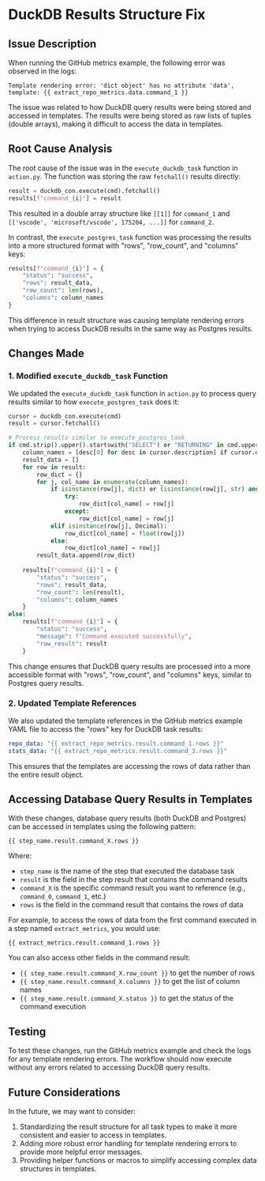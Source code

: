 # DuckDB Results Structure Fix

## Issue Description

When running the GitHub metrics example, the following error was observed in the logs:

```
Template rendering error: 'dict object' has no attribute 'data', template: {{ extract_repo_metrics.data.command_1 }}
```

The issue was related to how DuckDB query results were being stored and accessed in templates. The results were being stored as raw lists of tuples (double arrays), making it difficult to access the data in templates.

## Root Cause Analysis

The root cause of the issue was in the `execute_duckdb_task` function in `action.py`. The function was storing the raw `fetchall()` results directly:

```python
result = duckdb_con.execute(cmd).fetchall()
results[f"command_{i}"] = result
```

This resulted in a double array structure like `[[1]]` for `command_1` and `[['vscode', 'microsoft/vscode', 175204, ...]]` for `command_2`.

In contrast, the `execute_postgres_task` function was processing the results into a more structured format with "rows", "row_count", and "columns" keys:

```python
results[f"command_{i}"] = {
    "status": "success",
    "rows": result_data,
    "row_count": len(rows),
    "columns": column_names
}
```

This difference in result structure was causing template rendering errors when trying to access DuckDB results in the same way as Postgres results.

## Changes Made

### 1. Modified `execute_duckdb_task` Function

We updated the `execute_duckdb_task` function in `action.py` to process query results similar to how `execute_postgres_task` does it:

```python
cursor = duckdb_con.execute(cmd)
result = cursor.fetchall()

# Process results similar to execute_postgres_task
if cmd.strip().upper().startswith("SELECT") or "RETURNING" in cmd.upper():
    column_names = [desc[0] for desc in cursor.description] if cursor.description else []
    result_data = []
    for row in result:
        row_dict = {}
        for j, col_name in enumerate(column_names):
            if isinstance(row[j], dict) or (isinstance(row[j], str) and (row[j].startswith('{') or row[j].startswith('['))):
                try:
                    row_dict[col_name] = row[j]
                except:
                    row_dict[col_name] = row[j]
            elif isinstance(row[j], Decimal):
                row_dict[col_name] = float(row[j])
            else:
                row_dict[col_name] = row[j]
        result_data.append(row_dict)
    
    results[f"command_{i}"] = {
        "status": "success",
        "rows": result_data,
        "row_count": len(result),
        "columns": column_names
    }
else:
    results[f"command_{i}"] = {
        "status": "success",
        "message": f"Command executed successfully",
        "raw_result": result
    }
```

This change ensures that DuckDB query results are processed into a more accessible format with "rows", "row_count", and "columns" keys, similar to Postgres query results.

### 2. Updated Template References

We also updated the template references in the GitHub metrics example YAML file to access the "rows" key for DuckDB task results:

```yaml
repo_data: "{{ extract_repo_metrics.result.command_1.rows }}"
stats_data: "{{ extract_repo_metrics.result.command_3.rows }}"
```

This ensures that the templates are accessing the rows of data rather than the entire result object.

## Accessing Database Query Results in Templates

With these changes, database query results (both DuckDB and Postgres) can be accessed in templates using the following pattern:

```
{{ step_name.result.command_X.rows }}
```

Where:
- `step_name` is the name of the step that executed the database task
- `result` is the field in the step result that contains the command results
- `command_X` is the specific command result you want to reference (e.g., `command_0`, `command_1`, etc.)
- `rows` is the field in the command result that contains the rows of data

For example, to access the rows of data from the first command executed in a step named `extract_metrics`, you would use:

```
{{ extract_metrics.result.command_1.rows }}
```

You can also access other fields in the command result:

- `{{ step_name.result.command_X.row_count }}` to get the number of rows
- `{{ step_name.result.command_X.columns }}` to get the list of column names
- `{{ step_name.result.command_X.status }}` to get the status of the command execution

## Testing

To test these changes, run the GitHub metrics example and check the logs for any template rendering errors. The workflow should now execute without any errors related to accessing DuckDB query results.

## Future Considerations

In the future, we may want to consider:

1. Standardizing the result structure for all task types to make it more consistent and easier to access in templates.
2. Adding more robust error handling for template rendering errors to provide more helpful error messages.
3. Providing helper functions or macros to simplify accessing complex data structures in templates.